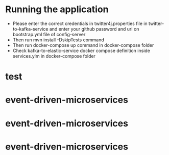 # Running the application
- Please enter the correct credentials in twitter4j.properties file in twitter-to-kafka-service 
and enter your github password and url on bootstrap.yml file of config-server
- Then run mvn install -DskipTests command
- Then run docker-compose up command in docker-compose folder
- Check kafka-to-elastic-service docker compose definition inside services.ylm in docker-compose folder
# test
# event-driven-microservices
# event-driven-microservices
# event-driven-microservices
